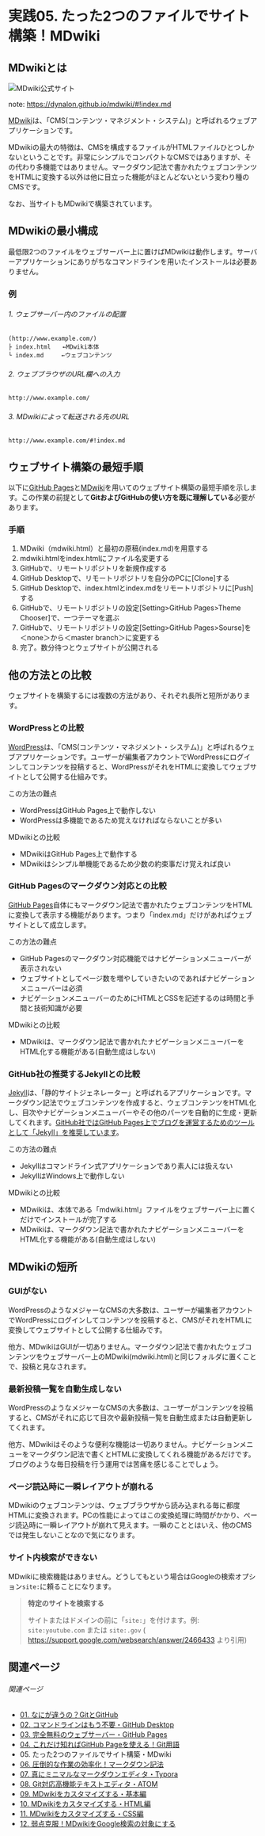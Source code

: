 # 実践05. たった2つのファイルでサイト構築！MDwiki

## MDwikiとは

![MDwiki公式サイト](img/mdwiki-website-1440x480.png)

note: https://dynalon.github.io/mdwiki/#!index.md

[MDwiki<i class="fas fa-external-link-alt"></i>](https://dynalon.github.io/mdwiki/#!index.md)は、「CMS(コンテンツ・マネジメント・システム)」と呼ばれるウェブアプリケーションです。

MDwikiの最大の特徴は、CMSを構成するファイルがHTMLファイルひとつしかないということです。非常にシンプルでコンパクトなCMSではありますが、その代わり多機能ではありません。マークダウン記法で書かれたウェブコンテンツをHTMLに変換する以外は他に目立った機能がほとんどないという変わり種のCMSです。

なお、当サイトもMDwikiで構築されています。

## MDwikiの最小構成

最低限2つのファイルをウェブサーバー上に置けばMDwikiは動作します。サーバーアプリケーションにありがちなコマンドラインを用いたインストールは必要ありません。

### 例

###### 1. ウェブサーバー内のファイルの配置

```
(http://www.example.com/)
├ index.html　　←MDwiki本体
└ index.md　　　←ウェブコンテンツ
```

###### 2. ウェブブラウザのURL欄への入力

```
http://www.example.com/
```

###### 3. MDwikiによって転送される先のURL

```
http://www.example.com/#!index.md
```

## ウェブサイト構築の最短手順

以下に[GitHub Pages<i class="fas fa-external-link-alt"></i>](https://pages.github.com/)と[MDwiki<i class="fas fa-external-link-alt"></i>](https://dynalon.github.io/mdwiki/#!index.md)を用いてのウェブサイト構築の最短手順を示します。この作業の前提として**GitおよびGitHubの使い方を既に理解している**必要があります。

### 手順

1. MDwiki（mdwiki.html）と最初の原稿(index.md)を用意する
1. mdwiki.htmlをindex.htmlにファイル名変更する
1. GitHubで、リモートリポジトリを新規作成する
1. GitHub Desktopで、リモートリポジトリを自分のPCに[Clone]する
1. GitHub Desktopで、index.htmlとindex.mdをリモートリポジトリに[Push]する
1. GitHubで、リモートリポジトリの設定[Setting>GitHub Pages>Theme Chooser]で、一つテーマを選ぶ
1. GitHubで、リモートリポジトリの設定[Setting>GitHub Pages>Sourse]を＜none＞から＜master branch＞に変更する
1. 完了。数分待つとウェブサイトが公開される

## 他の方法との比較

ウェブサイトを構築するには複数の方法があり、それぞれ長所と短所があります。

### WordPressとの比較

[WordPress<i class="fas fa-external-link-alt"></i>](https://wordpress.org/)は、「CMS(コンテンツ・マネジメント・システム)」と呼ばれるウェブアプリケーションです。ユーザーが編集者アカウントでWordPressにログインしてコンテンツを投稿すると、WordPressがそれをHTMLに変換してウェブサイトとして公開する仕組みです。

この方法の難点

* WordPressはGitHub Pages上で動作しない
* WordPressは多機能であるため覚えなければならないことが多い

MDwikiとの比較

* MDwikiはGitHub Pages上で動作する
* MDwikiはシンプル単機能であるため少数の約束事だけ覚えれば良い

### GitHub Pagesのマークダウン対応との比較

[GitHub Pages<i class="fas fa-external-link-alt"></i>](https://pages.github.com/)自体にもマークダウン記法で書かれたウェブコンテンツをHTMLに変換して表示する機能があります。つまり「index.md」だけがあればウェブサイトとして成立します。

この方法の難点

* GitHub Pagesのマークダウン対応機能ではナビゲーションメニューバーが表示されない
* ウェブサイトとしてページ数を増やしていきたいのであればナビゲーションメニューバーは必須
* ナビゲーションメニューバーのためにHTMLとCSSを記述するのは時間と手間と技術知識が必要

MDwikiとの比較

* MDwikiは、マークダウン記法で書かれたナビゲーションメニューバーをHTML化する機能がある(自動生成はしない)

### GitHub社の推奨するJekyllとの比較

[Jekyll<i class="fas fa-external-link-alt"></i>](http://jekyllrb-ja.github.io/)は、「静的サイトジェネレーター」と呼ばれるアプリケーションです。マークダウン記法でウェブコンテンツを作成すると、ウェブコンテンツをHTML化し、目次やナビゲーションメニューバーやその他のパーツを自動的に生成・更新してくれます。[GitHub社ではGitHub Pages上でブログを運営するためのツールとして「Jekyll」を推奨しています](https://help.github.com/en/articles/using-jekyll-as-a-static-site-generator-with-github-pages)。

この方法の難点

* Jekyllはコマンドライン式アプリケーションであり素人には扱えない
* JekyllはWindows上で動作しない

MDwikiとの比較

* MDwikiは、本体である「mdwiki.html」ファイルをウェブサーバー上に置くだけでインストールが完了する
* MDwikiは、マークダウン記法で書かれたナビゲーションメニューバーをHTML化する機能がある(自動生成はしない)

## MDwikiの短所

### GUIがない

WordPressのようなメジャーなCMSの大多数は、ユーザーが編集者アカウントでWordPressにログインしてコンテンツを投稿すると、CMSがそれをHTMLに変換してウェブサイトとして公開する仕組みです。

他方、MDwikiはGUIが一切ありません。マークダウン記法で書かれたウェブコンテンツをウェブサーバー上のMDwiki(mdwiki.html)と同じフォルダに置くことで、投稿と見なされます。

### 最新投稿一覧を自動生成しない

WordPressのようなメジャーなCMSの大多数は、ユーザーがコンテンツを投稿すると、CMSがそれに応じて目次や最新投稿一覧を自動生成または自動更新してくれます。

他方、MDwikiはそのような便利な機能は一切ありません。ナビゲーションメニューをマークダウン記法で書くとHTMLに変換してくれる機能があるだけです。ブログのような毎日投稿を行う運用では苦痛を感じることでしょう。

### ページ読込時に一瞬レイアウトが崩れる

MDwikiのウェブコンテンツは、ウェブブラウザから読み込まれる毎に都度HTMLに変換されます。PCの性能によってはこの変換処理に時間がかかり、ページ読込時に一瞬レイアウトが崩れて見えます。一瞬のこととはいえ、他のCMSでは発生しないことなので気になります。

### サイト内検索ができない

MDwikiに検索機能はありません。どうしてもという場合はGoogleの検索オプション`site:`に頼ることになります。

> **特定のサイトを検索する**
>
> サイトまたはドメインの前に「`site:`」を付けます。例: `site:youtube.com` または `site:.gov`
> ( https://support.google.com/websearch/answer/2466433 より引用)

## 関連ページ

###### 関連ページ

* [01. なにが違うの？GitとGitHub](practice01.md)
* [02. コマンドラインはもう不要・GitHub Desktop](practice02.md)
* [03. 完全無料のウェブサーバー・GitHub Pages](practice03.md)
* [04. これだけ知ればGitHub Pageを使える！Git用語](practice04.md)
* <i class="far fa-hand-point-right fa-fw"></i>05. たった2つのファイルでサイト構築・MDwiki
* [06. 圧倒的な作業の効率化！マークダウン記法](practice06.md)
* [07. 真にミニマルなマークダウンエディタ・Typora](practice07.md)
* [08. Git対応高機能テキストエディタ・ATOM](practice08.md)
* [09. MDwikiをカスタマイズする・基本編](practice09.md)
* [10. MDwikiをカスタマイズする・HTML編](practice10.md)
* [11. MDwikiをカスタマイズする・CSS編](practice11.md)
* [12. 弱点克服！MDwikiをGoogle検索の対象にする](practice12.md)